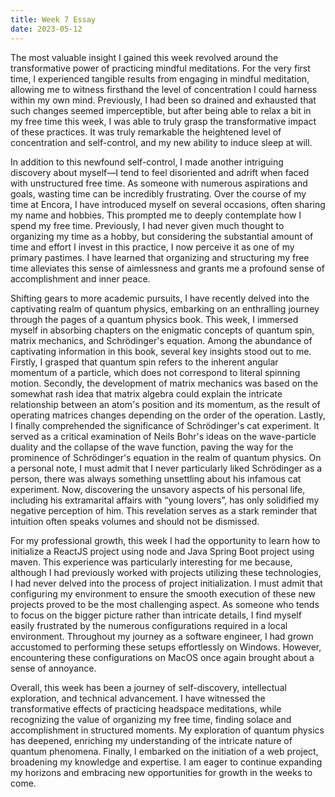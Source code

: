 ```yaml
---
title: Week 7 Essay 
date: 2023-05-12
---
```


The most valuable insight I gained this week revolved around the transformative power of practicing mindful meditations. For the very first time, I experienced tangible results from engaging in mindful meditation, allowing me to witness firsthand the level of concentration I could harness within my own mind. Previously, I had been so drained and exhausted that such changes seemed imperceptible, but after being able to relax a bit in my free time this week, I was able to truly grasp the transformative impact of these practices. It was truly remarkable the heightened level of concentration and self-control, and my new ability to induce sleep at will. 

In addition to this newfound self-control, I made another intriguing discovery about myself—I tend to feel disoriented and adrift when faced with unstructured free time. As someone with numerous aspirations and goals, wasting time can be incredibly frustrating. Over the course of my time at Encora, I have introduced myself on several occasions, often sharing my name and hobbies. This prompted me to deeply contemplate how I spend my free time. Previously, I had never given much thought to organizing my time as a hobby, but considering the substantial amount of time and effort I invest in this practice, I now perceive it as one of my primary pastimes. I have learned that organizing and structuring my free time alleviates this sense of aimlessness and grants me a profound sense of accomplishment and inner peace. 

Shifting gears to more academic pursuits, I have recently delved into the captivating realm of quantum physics, embarking on an enthralling journey through the pages of a quantum physics book. This week, I immersed myself in absorbing chapters on the enigmatic concepts of quantum spin, matrix mechanics, and Schrödinger's equation. Among the abundance of captivating information in this book, several key insights stood out to me. Firstly, I grasped that quantum spin refers to the inherent angular momentum of a particle, which does not correspond to literal spinning motion. Secondly, the development of matrix mechanics was based on the somewhat rash idea that matrix algebra could explain the intricate relationship between an atom's position and its momentum, as the result of operating matrices changes depending on the order of the operation. Lastly, I finally comprehended the significance of Schrödinger's cat experiment. It served as a critical examination of Neils Bohr's ideas on the wave-particle duality and the collapse of the wave function, paving the way for the prominence of Schrödinger's equation in the realm of quantum physics. On a personal note, I must admit that I never particularly liked Schrödinger as a person, there was always something unsettling about his infamous cat experiment. Now, discovering the unsavory aspects of his personal life, including his extramarital affairs with “young lovers”, has only solidified my negative perception of him. This revelation serves as a stark reminder that intuition often speaks volumes and should not be dismissed.

For my professional growth, this week I had the opportunity to learn how to initialize a ReactJS project using node and Java Spring Boot project using maven. This experience was particularly interesting for me because, although I had previously worked with projects utilizing these technologies, I had never delved into the process of project initialization. I must admit that configuring my environment to ensure the smooth execution of these new projects proved to be the most challenging aspect. As someone who tends to focus on the bigger picture rather than intricate details, I find myself easily frustrated by the numerous configurations required in a local environment. Throughout my journey as a software engineer, I had grown accustomed to performing these setups effortlessly on Windows. However, encountering these configurations on MacOS once again brought about a sense of annoyance.


Overall, this week has been a journey of self-discovery, intellectual exploration, and technical advancement. I have witnessed the transformative effects of practicing headspace meditations, while recognizing the value of organizing my free time, finding solace and accomplishment in structured moments. My exploration of quantum physics has deepened, enriching my understanding of the intricate nature of quantum phenomena. Finally, I embarked on the initiation of a web project, broadening my knowledge and expertise. I am eager to continue expanding my horizons and embracing new opportunities for growth in the weeks to come.
